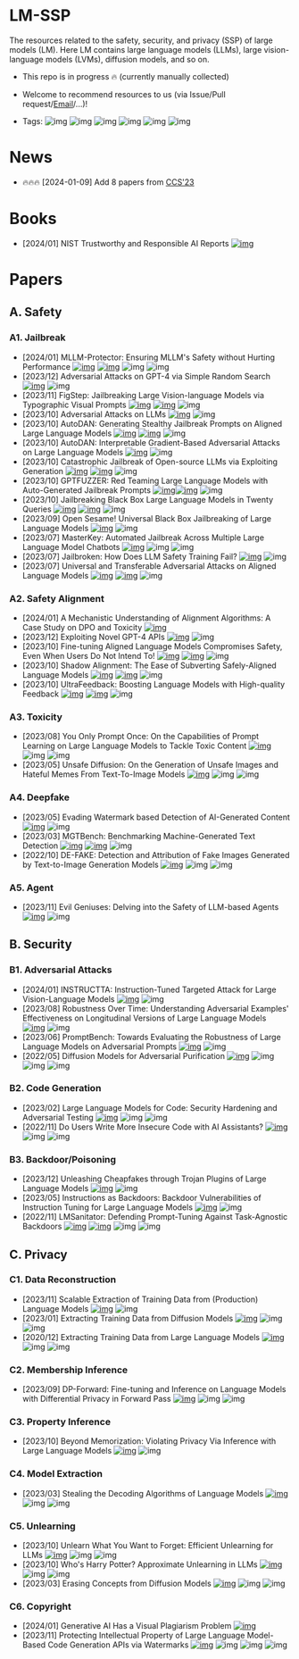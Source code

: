 # LM-SSP

The resources related to the safety, security, and privacy (SSP) of large models (LM).
Here LM contains large language models (LLMs), large vision-language models (LVMs), diffusion models, and so on.

- This repo is in progress 🔥 (currently manually collected)

- Welcome to recommend resources to us (via Issue/Pull request/[Email](thu_crypto_ai@163.com)/...)!

- Tags:
![img](https://img.shields.io/badge/blog/paper/book-18a5ab)
![img](https://img.shields.io/badge/code-8B8989)
![img](https://img.shields.io/badge/defense-87b800)
![img](https://img.shields.io/badge/llm-c7688b)
![img](https://img.shields.io/badge/vlm-589cf4)
![img](https://img.shields.io/badge/diffusion-a99cf4)

# News
- 🔥🔥🔥 [2024-01-09] Add 8 papers from [CCS'23](https://www.sigsac.org/ccs/CCS2023/program.html)

# Books

- [2024/01] NIST Trustworthy and Responsible AI Reports [![img](https://img.shields.io/badge/book-18a5ab)](https://nvlpubs.nist.gov/nistpubs/ai/NIST.AI.100-2e2023.pdf) 

# Papers

## A. Safety
### A1. Jailbreak
- [2024/01] MLLM-Protector: Ensuring MLLM's Safety without Hurting Performance [![img](https://img.shields.io/badge/paper-18a5ab)](https://arxiv.org/abs/2401.02906) [![img](https://img.shields.io/badge/code-8B8989)](https://github.com/pipilurj/MLLM-protector) ![img](https://img.shields.io/badge/vlm-589cf4) ![img](https://img.shields.io/badge/defense-87b800) 
- [2023/12] Adversarial Attacks on GPT-4 via Simple Random Search [![img](https://img.shields.io/badge/paper-18a5ab)](https://www.andriushchenko.me/gpt4adv.pdf) ![img](https://img.shields.io/badge/llm-c7688b) 
- [2023/11] FigStep: Jailbreaking Large Vision-language Models via Typographic Visual Prompts [![img](https://img.shields.io/badge/paper-18a5ab)](https://arxiv.org/abs/2311.05608) [![img](https://img.shields.io/badge/code-8B8989)](https://github.com/ThuCCSLab/FigStep) ![img](https://img.shields.io/badge/vlm-589cf4) 
- [2023/10] Adversarial Attacks on LLMs [![img](https://img.shields.io/badge/blog-18a5ab)](https://lilianweng.github.io/posts/2023-10-25-adv-attack-llm/) ![img](https://img.shields.io/badge/llm-c7688b) 
- [2023/10] AutoDAN: Generating Stealthy Jailbreak Prompts on Aligned Large Language Models [![img](https://img.shields.io/badge/paper-18a5ab)](https://arxiv.org/abs/2310.04451) [![img](https://img.shields.io/badge/code-8B8989)](https://github.com/SheltonLiu-N/AutoDAN) ![img](https://img.shields.io/badge/llm-c7688b) 
- [2023/10] AutoDAN: Interpretable Gradient-Based Adversarial Attacks on Large Language Models [![img](https://img.shields.io/badge/paper-18a5ab)](https://arxiv.org/abs/2310.04451) ![img](https://img.shields.io/badge/llm-c7688b) 
- [2023/10] Catastrophic Jailbreak of Open-source LLMs via Exploiting Generation [![img](https://img.shields.io/badge/paper-18a5ab)](https://arxiv.org/abs/2310.06987) [![img](https://img.shields.io/badge/code-8B8989)](https://github.com/Princeton-SysML/Jailbreak_LLM) ![img](https://img.shields.io/badge/llm-c7688b) 
- [2023/10] GPTFUZZER: Red Teaming Large Language Models with Auto-Generated Jailbreak Prompts [![img](https://img.shields.io/badge/paper-18a5ab)](https://arxiv.org/abs/2309.10253)[![img](https://img.shields.io/badge/code-8B8989)](https://github.com/sherdencooper/GPTFuzz) ![img](https://img.shields.io/badge/llm-c7688b) 
- [2023/10] Jailbreaking Black Box Large Language Models in Twenty Queries [![img](https://img.shields.io/badge/paper-18a5ab)](https://arxiv.org/abs/2310.08419) [![img](https://img.shields.io/badge/code-8B8989)](https://github.com/patrickrchao/JailbreakingLLMs) ![img](https://img.shields.io/badge/llm-c7688b) 
- [2023/09] Open Sesame! Universal Black Box Jailbreaking of Large Language Models [![img](https://img.shields.io/badge/paper-18a5ab)](https://arxiv.org/abs/2309.01446) ![img](https://img.shields.io/badge/llm-c7688b) 
- [2023/07] MasterKey: Automated Jailbreak Across Multiple Large Language Model Chatbots [![img](https://img.shields.io/badge/paper-18a5ab)](https://arxiv.org/abs/2307.08715) ![img](https://img.shields.io/badge/llm-c7688b) ![img](https://img.shields.io/badge/NDSS'24-f1b800)
- [2023/07] Jailbroken: How Does LLM Safety Training Fail? [![img](https://img.shields.io/badge/paper-18a5ab)](https://arxiv.org/abs/2307.02483) ![img](https://img.shields.io/badge/llm-c7688b)
- [2023/07] Universal and Transferable Adversarial Attacks on Aligned Language Models [![img](https://img.shields.io/badge/paper-18a5ab)](https://arxiv.org/abs/2307.15043) [![img](https://img.shields.io/badge/code-8B8989)](https://github.com/llm-attacks/llm-attacks) ![img](https://img.shields.io/badge/llm-c7688b)

### A2. Safety Alignment
- [2024/01] A Mechanistic Understanding of Alignment Algorithms: A Case Study on DPO and Toxicity [![img](https://img.shields.io/badge/paper-18a5ab)](https://arxiv.org/pdf/2401.01967.pdf) 
- [2023/12] Exploiting Novel GPT-4 APIs [![img](https://img.shields.io/badge/paper-18a5ab)](https://arxiv.org/abs/2312.14302) ![img](https://img.shields.io/badge/llm-c7688b) 
- [2023/10] Fine-tuning Aligned Language Models Compromises Safety, Even When Users Do Not Intend To! [![img](https://img.shields.io/badge/paper-18a5ab)](https://arxiv.org/abs/2310.03693) [![img](https://img.shields.io/badge/code-8B8989)](https://github.com/LLM-Tuning-Safety/LLMs-Finetuning-Safety) ![img](https://img.shields.io/badge/llm-c7688b) 
- [2023/10] Shadow Alignment: The Ease of Subverting Safely-Aligned Language Models [![img](https://img.shields.io/badge/paper-18a5ab)](https://arxiv.org/abs/2310.02949v1) [![img](https://img.shields.io/badge/code-8B8989)](https://github.com/BeyonderXX/ShadowAlignment) ![img](https://img.shields.io/badge/llm-c7688b) 
- [2023/10] UltraFeedback: Boosting Language Models with High-quality Feedback [![img](https://img.shields.io/badge/paper-18a5ab)](https://arxiv.org/abs/2310.01377) [![img](https://img.shields.io/badge/code-8B8989)](https://github.com/OpenBMB/UltraFeedback) ![img](https://img.shields.io/badge/llm-c7688b) 

### A3. Toxicity
- [2023/08] You Only Prompt Once: On the Capabilities of Prompt Learning on Large Language Models to Tackle Toxic Content [![img](https://img.shields.io/badge/paper-18a5ab)](https://arxiv.org/abs/2308.05596) ![img](https://img.shields.io/badge/llm-c7688b) ![img](https://img.shields.io/badge/S&P'24-f1b800)
- [2023/05] Unsafe Diffusion: On the Generation of Unsafe Images and Hateful Memes From Text-To-Image Models [![img](https://img.shields.io/badge/paper-18a5ab)](https://arxiv.org/abs/2305.13873) ![img](https://img.shields.io/badge/diffusion-a99cf4) ![img](https://img.shields.io/badge/CCS'23-f1b800)

### A4. Deepfake
- [2023/05] Evading Watermark based Detection of AI-Generated Content [![img](https://img.shields.io/badge/paper-18a5ab)](https://arxiv.org/abs/2305.03807) ![img](https://img.shields.io/badge/CCS'23-f1b800)
- [2023/03] MGTBench: Benchmarking Machine-Generated Text Detection [![img](https://img.shields.io/badge/paper-18a5ab)](https://arxiv.org/abs/2303.14822) [![img](https://img.shields.io/badge/code-8B8989)](https://github.com/xinleihe/MGTBench) ![img](https://img.shields.io/badge/llm-c7688b) 
- [2022/10] DE-FAKE: Detection and Attribution of Fake Images Generated by Text-to-Image Generation Models [![img](https://img.shields.io/badge/paper-18a5ab)](https://arxiv.org/abs/2210.06998) ![img](https://img.shields.io/badge/diffusion-a99cf4) ![img](https://img.shields.io/badge/CCS'23-f1b800)

### A5. Agent
- [2023/11] Evil Geniuses: Delving into the Safety of LLM-based Agents [![img](https://img.shields.io/badge/paper-18a5ab)](https://arxiv.org/pdf/2311.11855.pdf) ![img](https://img.shields.io/badge/llm-c7688b)

## B. Security
### B1. Adversarial Attacks
- [2024/01] INSTRUCTTA: Instruction-Tuned Targeted Attack for Large Vision-Language Models [![img](https://img.shields.io/badge/paper-18a5ab)](https://arxiv.org/pdf/2312.01886.pdf) ![img](https://img.shields.io/badge/vlm-589cf4) 
- [2023/08] Robustness Over Time: Understanding Adversarial Examples' Effectiveness on Longitudinal Versions of Large Language Models [![img](https://img.shields.io/badge/paper-18a5ab)](https://arxiv.org/abs/2308.07847) ![img](https://img.shields.io/badge/llm-c7688b) 
- [2023/06] PromptBench: Towards Evaluating the Robustness of Large Language Models on Adversarial Prompts [![img](https://img.shields.io/badge/paper-18a5ab)](https://arxiv.org/abs/2306.04528) ![img](https://img.shields.io/badge/llm-c7688b) 
- [2022/05] Diffusion Models for Adversarial Purification [![img](https://img.shields.io/badge/paper-18a5ab)](https://arxiv.org/pdf/2205.07460.pdf) ![img](https://img.shields.io/badge/diffusion-a99cf4) ![img](https://img.shields.io/badge/defense-87b800) ![img](https://img.shields.io/badge/ICML'22-f1b800) 

### B2. Code Generation
- [2023/02] Large Language Models for Code: Security Hardening and Adversarial Testing [![img](https://img.shields.io/badge/paper-18a5ab)](https://arxiv.org/abs/2302.05319) ![img](https://img.shields.io/badge/llm-c7688b) ![img](https://img.shields.io/badge/CCS'23-f1b800)
- [2022/11] Do Users Write More Insecure Code with AI Assistants? [![img](https://img.shields.io/badge/paper-18a5ab)](https://arxiv.org/abs/2211.03622) ![img](https://img.shields.io/badge/llm-c7688b) ![img](https://img.shields.io/badge/CCS'23-f1b800)

### B3. Backdoor/Poisoning
- [2023/12] Unleashing Cheapfakes through Trojan Plugins of Large Language Models [![img](https://img.shields.io/badge/paper-18a5ab)](https://arxiv.org/abs/2312.00374) ![img](https://img.shields.io/badge/llm-c7688b) 
- [2023/05] Instructions as Backdoors: Backdoor Vulnerabilities of Instruction Tuning for Large Language Models [![img](https://img.shields.io/badge/paper-18a5ab)](https://arxiv.org/abs/2305.14710)  ![img](https://img.shields.io/badge/llm-c7688b)
- [2022/11] LMSanitator: Defending Prompt-Tuning Against Task-Agnostic Backdoors [![img](https://img.shields.io/badge/paper-18a5ab)](https://arxiv.org/pdf/2308.13904.pdf) [![img](https://img.shields.io/badge/code-8B8989)](https://github.com/meng-wenlong/LMSanitator) ![img](https://img.shields.io/badge/defense-87b800) ![img](https://img.shields.io/badge/NDSS'24-f1b800)

## C. Privacy
### C1. Data Reconstruction
- [2023/11] Scalable Extraction of Training Data from (Production) Language Models [![img](https://img.shields.io/badge/paper-18a5ab)](https://arxiv.org/abs/2311.17035) ![img](https://img.shields.io/badge/llm-c7688b)
- [2023/01] Extracting Training Data from Diffusion Models [![img](https://img.shields.io/badge/paper-18a5ab)](https://www.usenix.org/system/files/usenixsecurity23-carlini.pdf) ![img](https://img.shields.io/badge/diffusion-a99cf4) ![img](https://img.shields.io/badge/Security'23-f1b800)
- [2020/12] Extracting Training Data from Large Language Models [![img](https://img.shields.io/badge/paper-18a5ab)](https://arxiv.org/abs/2012.07805) ![img](https://img.shields.io/badge/llm-c7688b) ![img](https://img.shields.io/badge/Security'21-f1b800)

### C2. Membership Inference
- [2023/09] DP-Forward: Fine-tuning and Inference on Language Models with Differential Privacy in Forward Pass [![img](https://img.shields.io/badge/paper-18a5ab)](https://arxiv.org/abs/2309.06746) ![img](https://img.shields.io/badge/defense-87b800) ![img](https://img.shields.io/badge/CCS'23-f1b800)


### C3. Property Inference
- [2023/10] Beyond Memorization: Violating Privacy Via Inference with Large Language Models [![img](https://img.shields.io/badge/paper-18a5ab)](https://arxiv.org/abs/2310.07298) ![img](https://img.shields.io/badge/llm-c7688b)

### C4. Model Extraction
- [2023/03] Stealing the Decoding Algorithms of Language Models [![img](https://img.shields.io/badge/paper-18a5ab)](https://arxiv.org/abs/2303.04729) ![img](https://img.shields.io/badge/llm-c7688b) ![img](https://img.shields.io/badge/CCS'23-f1b800)

### C5. Unlearning
- [2023/10] Unlearn What You Want to Forget: Efficient Unlearning for LLMs [![img](https://img.shields.io/badge/paper-18a5ab)](https://arxiv.org/abs/2310.20150) ![img](https://img.shields.io/badge/llm-c7688b) ![img](https://img.shields.io/badge/defense-87b800) 
- [2023/10] Who's Harry Potter? Approximate Unlearning in LLMs [![img](https://img.shields.io/badge/paper-18a5ab)](https://arxiv.org/abs/2310.02238?s=08) ![img](https://img.shields.io/badge/llm-c7688b) ![img](https://img.shields.io/badge/defense-87b800) 
- [2023/03] Erasing Concepts from Diffusion Models [![img](https://img.shields.io/badge/paper-18a5ab)](https://arxiv.org/abs/2303.07345) ![img](https://img.shields.io/badge/diffusion-a99cf4) ![img](https://img.shields.io/badge/defense-87b800) 

### C6. Copyright
- [2024/01] Generative AI Has a Visual Plagiarism Problem [![img](https://img.shields.io/badge/blog-18a5ab)](https://spectrum.ieee.org/midjourney-copyright)
- [2023/11] Protecting Intellectual Property of Large Language Model-Based Code Generation APIs via Watermarks [![img](https://img.shields.io/badge/paper-18a5ab)](https://dl.acm.org/doi/abs/10.1145/3576915.3623120) ![img](https://img.shields.io/badge/llm-c7688b) ![img](https://img.shields.io/badge/defense-87b800)  ![img](https://img.shields.io/badge/CCS'23-f1b800)
